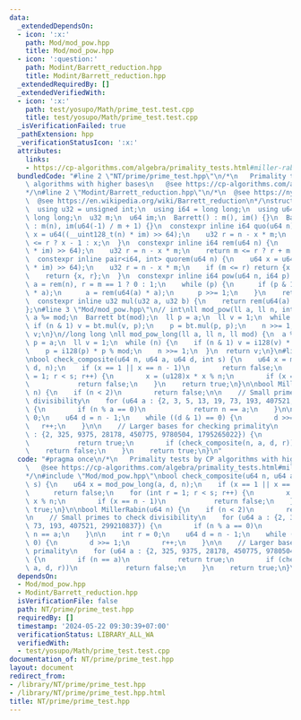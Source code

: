 ```yaml
---
data:
  _extendedDependsOn:
  - icon: ':x:'
    path: Mod/mod_pow.hpp
    title: Mod/mod_pow.hpp
  - icon: ':question:'
    path: Modint/Barrett_reduction.hpp
    title: Modint/Barrett_reduction.hpp
  _extendedRequiredBy: []
  _extendedVerifiedWith:
  - icon: ':x:'
    path: test/yosupo/Math/prime_test.test.cpp
    title: test/yosupo/Math/prime_test.test.cpp
  _isVerificationFailed: true
  _pathExtension: hpp
  _verificationStatusIcon: ':x:'
  attributes:
    links:
    - https://cp-algorithms.com/algebra/primality_tests.html#miller-rabin-primality-test
  bundledCode: "#line 2 \"NT/prime/prime_test.hpp\"\n/*\n   Primality tests by CP\
    \ algorithms with higher bases\n   @see https://cp-algorithms.com/algebra/primality_tests.html#miller-rabin-primality-test\n\
    */\n#line 2 \"Modint/Barrett_reduction.hpp\"\n/*\n  @see https://nyaannyaan.github.io/library/modint/barrett-reduction.hpp\n\
    \  @see https://en.wikipedia.org/wiki/Barrett_reduction\n*/\nstruct Barrett {\n\
    \  using u32 = unsigned int;\n  using i64 = long long;\n  using u64 = unsigned\
    \ long long;\n  u32 m;\n  u64 im;\n  Barrett() : m(), im() {}\n  Barrett(int n)\
    \ : m(n), im(u64(-1) / m + 1) {}\n  constexpr inline i64 quo(u64 n) {\n    u64\
    \ x = u64((__uint128_t(n) * im) >> 64);\n    u32 r = n - x * m;\n    return m\
    \ <= r ? x - 1 : x;\n  }\n  constexpr inline i64 rem(u64 n) {\n    u64 x = u64((__uint128_t(n)\
    \ * im) >> 64);\n    u32 r = n - x * m;\n    return m <= r ? r + m : r;\n  }\n\
    \  constexpr inline pair<i64, int> quorem(u64 n) {\n    u64 x = u64((__uint128_t(n)\
    \ * im) >> 64);\n    u32 r = n - x * m;\n    if (m <= r) return {x - 1, r + m};\n\
    \    return {x, r};\n  }\n  constexpr inline i64 pow(u64 n, i64 p) {\n    u32\
    \ a = rem(n), r = m == 1 ? 0 : 1;\n    while (p) {\n      if (p & 1) r = rem(u64(r)\
    \ * a);\n      a = rem(u64(a) * a);\n      p >>= 1;\n    }\n    return r;\n  }\n\
    \  constexpr inline u32 mul(u32 a, u32 b) {\n    return rem(u64(a) * b);\n  }\n\
    };\n#line 3 \"Mod/mod_pow.hpp\"\n// int\nll mod_pow(ll a, ll n, int mod) {\n \
    \ a %= mod;\n  Barrett bt(mod);\n  ll p = a;\n  ll v = 1;\n  while (n) {\n   \
    \ if (n & 1) v = bt.mul(v, p);\n    p = bt.mul(p, p);\n    n >>= 1;\n  }\n  return\
    \ v;\n}\n//long long \nll mod_pow_long(ll a, ll n, ll mod) {\n  a %= mod;\n  ll\
    \ p = a;\n  ll v = 1;\n  while (n) {\n    if (n & 1) v = i128(v) * p % mod;\n\
    \    p = i128(p) * p % mod;\n    n >>= 1;\n  }\n  return v;\n}\n#line 7 \"NT/prime/prime_test.hpp\"\
    \nbool check_composite(u64 n, u64 a, u64 d, int s) {\n    u64 x = mod_pow_long(a,\
    \ d, n);\n    if (x == 1 || x == n - 1)\n        return false;\n    for (int r\
    \ = 1; r < s; r++) {\n        x = (u128)x * x % n;\n        if (x == n - 1)\n\
    \            return false;\n    }\n    return true;\n}\n\nbool MillerRabin(u64\
    \ n) {\n    if (n < 2)\n        return false;\n\n    // Small primes to check\
    \ divisibility\n    for (u64 a : {2, 3, 5, 13, 19, 73, 193, 407521, 299210837})\
    \ {\n        if (n % a == 0)\n            return n == a;\n    }\n\n    int r =\
    \ 0;\n    u64 d = n - 1;\n    while ((d & 1) == 0) {\n        d >>= 1;\n     \
    \   r++;\n    }\n\n    // Larger bases for checking primality\n    for (u64 a\
    \ : {2, 325, 9375, 28178, 450775, 9780504, 1795265022}) {\n        if (n == a)\n\
    \            return true;\n        if (check_composite(n, a, d, r))\n        \
    \    return false;\n    }\n    return true;\n}\n"
  code: "#pragma once\n/*\n   Primality tests by CP algorithms with higher bases\n\
    \   @see https://cp-algorithms.com/algebra/primality_tests.html#miller-rabin-primality-test\n\
    */\n#include \"Mod/mod_pow.hpp\"\nbool check_composite(u64 n, u64 a, u64 d, int\
    \ s) {\n    u64 x = mod_pow_long(a, d, n);\n    if (x == 1 || x == n - 1)\n  \
    \      return false;\n    for (int r = 1; r < s; r++) {\n        x = (u128)x *\
    \ x % n;\n        if (x == n - 1)\n            return false;\n    }\n    return\
    \ true;\n}\n\nbool MillerRabin(u64 n) {\n    if (n < 2)\n        return false;\n\
    \n    // Small primes to check divisibility\n    for (u64 a : {2, 3, 5, 13, 19,\
    \ 73, 193, 407521, 299210837}) {\n        if (n % a == 0)\n            return\
    \ n == a;\n    }\n\n    int r = 0;\n    u64 d = n - 1;\n    while ((d & 1) ==\
    \ 0) {\n        d >>= 1;\n        r++;\n    }\n\n    // Larger bases for checking\
    \ primality\n    for (u64 a : {2, 325, 9375, 28178, 450775, 9780504, 1795265022})\
    \ {\n        if (n == a)\n            return true;\n        if (check_composite(n,\
    \ a, d, r))\n            return false;\n    }\n    return true;\n}\n"
  dependsOn:
  - Mod/mod_pow.hpp
  - Modint/Barrett_reduction.hpp
  isVerificationFile: false
  path: NT/prime/prime_test.hpp
  requiredBy: []
  timestamp: '2024-05-22 09:30:39+07:00'
  verificationStatus: LIBRARY_ALL_WA
  verifiedWith:
  - test/yosupo/Math/prime_test.test.cpp
documentation_of: NT/prime/prime_test.hpp
layout: document
redirect_from:
- /library/NT/prime/prime_test.hpp
- /library/NT/prime/prime_test.hpp.html
title: NT/prime/prime_test.hpp
---
```

